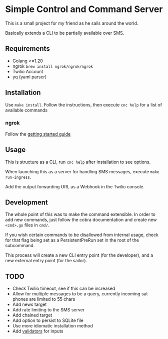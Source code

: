 # Simple Control and Command Server

This is a small project for my friend as he sails around the world.

Basically extends a CLI to be partially available over SMS.

## Requirements

- Golang >=1.20
- ngrok `brew install ngrok/ngrok/ngrok`
- Twilio Account
- yq (yaml parser)

## Installation

Use `make install`. Follow the instructions, then execute `cnc help` for a list
of available commands

### ngrok

Follow the [getting started guide](https://ngrok.com/docs/getting-started/)

## Usage

This is structure as a CLI, run `cnc help` after installation to see options.

When launching this as a server for handling SMS messages, execute `make run-ingress`.

Add the output forwarding URL as a Webhook in the Twilio console.

## Development

The whole point of this was to make the command extensible. In order to add
new commands, just follow the cobra documentation 
and create new `<cmd>.go` files in `cmd/`.

If you wish certain commands to be disallowed from internal usage, check
for that flag being set as a PersistentPreRun set in the root of the subcommand.

This process will create a new CLI entry point (for the developer), and
a new external entry point (for the sailor).

## TODO

- Check Twilio timeout, see if this can be increased
- Allow for multiple messages to be a query, currently incoming sat phones are limited to 55 chars
- Add news target
- Add rate limiting to the SMS server
- Add chained target
- Add option to persist to SQLite file
- Use more idiomatic installation method
- Add [validators](https://github.com/go-validator/validator) for inputs
